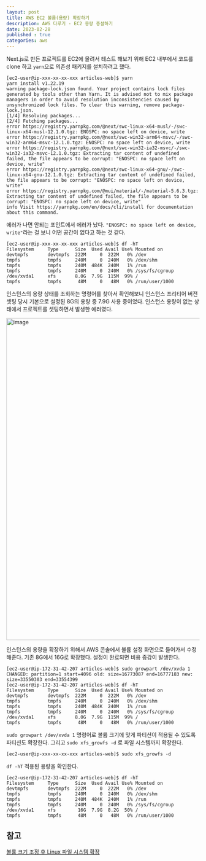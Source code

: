 ```yaml
---
layout: post
title: AWS EC2 볼륨(용량) 확장하기
description: AWS 다루기 - EC2 용량 증설하기
date: 2023-02-28
published : true
categories: aws
---
```


Next.js로 만든 프로젝트를 EC2에 올려서 테스트 해보기 위해 EC2 내부에서 코드를 clone 하고 `yarn`으로 의존성 패키지를 설치하려고 했다.

```
[ec2-user@ip-xxx-xx-xx-xxx articles-web]$ yarn
yarn install v1.22.19
warning package-lock.json found. Your project contains lock files generated by tools other than Yarn. It is advised not to mix package managers in order to avoid resolution inconsistencies caused by unsynchronized lock files. To clear this warning, remove package-lock.json.
[1/4] Resolving packages...
[2/4] Fetching packages...
error https://registry.yarnpkg.com/@next/swc-linux-x64-musl/-/swc-linux-x64-musl-12.1.0.tgz: ENOSPC: no space left on device, write
error https://registry.yarnpkg.com/@next/swc-win32-arm64-msvc/-/swc-win32-arm64-msvc-12.1.0.tgz: ENOSPC: no space left on device, write
error https://registry.yarnpkg.com/@next/swc-win32-ia32-msvc/-/swc-win32-ia32-msvc-12.1.0.tgz: Extracting tar content of undefined failed, the file appears to be corrupt: "ENOSPC: no space left on device, write"
error https://registry.yarnpkg.com/@next/swc-linux-x64-gnu/-/swc-linux-x64-gnu-12.1.0.tgz: Extracting tar content of undefined failed, the file appears to be corrupt: "ENOSPC: no space left on device, write"
error https://registry.yarnpkg.com/@mui/material/-/material-5.6.3.tgz: Extracting tar content of undefined failed, the file appears to be corrupt: "ENOSPC: no space left on device, write"
info Visit https://yarnpkg.com/en/docs/cli/install for documentation about this command.
```

에러가 나면 안되는 포인트에서 에러가 났다. `"ENOSPC: no space left on device, write"`라는 걸 보니 어떤 공간이 없다고 하는 것 같다.

```
[ec2-user@ip-xxx-xx-xx-xxx articles-web]$ df -hT
Filesystem     Type      Size  Used Avail Use% Mounted on
devtmpfs       devtmpfs  222M     0  222M   0% /dev
tmpfs          tmpfs     240M     0  240M   0% /dev/shm
tmpfs          tmpfs     240M  484K  240M   1% /run
tmpfs          tmpfs     240M     0  240M   0% /sys/fs/cgroup
/dev/xvda1     xfs       8.0G  7.9G  115M  99% /
tmpfs          tmpfs      48M     0   48M   0% /run/user/1000
```

인스턴스의 용량 상태를 조회하는 명령어를 찾아서 확인해보니 인스턴스 프리티어 버전 셋팅 당시 기본으로 설정된 8G의 용량 중 7.9G 사용 중이었다. 인스턴스 용량이 없는 상태에서 프로젝트를 셋팅하면서 발생한 에러였다.

<img width="839" alt="image" src="https://user-images.githubusercontent.com/18201794/221767143-34d7a262-16db-4204-a0c1-d717793b160f.png">

인스턴스의 용량을 확장하기 위해서 AWS 콘솔에서 불륨 설정 화면으로 들어가서 수정해준다. 
기존 8G에서 16G로 확장했다. 설정이 완료되면 비용 증감이 발생한다.

```
[ec2-user@ip-172-31-42-207 articles-web]$ sudo growpart /dev/xvda 1
CHANGED: partition=1 start=4096 old: size=16773087 end=16777183 new: size=33550303 end=33554399
[ec2-user@ip-172-31-42-207 articles-web]$ df -hT
Filesystem     Type      Size  Used Avail Use% Mounted on
devtmpfs       devtmpfs  222M     0  222M   0% /dev
tmpfs          tmpfs     240M     0  240M   0% /dev/shm
tmpfs          tmpfs     240M  484K  240M   1% /run
tmpfs          tmpfs     240M     0  240M   0% /sys/fs/cgroup
/dev/xvda1     xfs       8.0G  7.9G  115M  99% /
tmpfs          tmpfs      48M     0   48M   0% /run/user/1000
```

`sudo growpart /dev/xvda 1` 명령어로 볼륨 크기에 맞게 파티션이 적용될 수 있도록 파티션도 확장한다.
그리고 `sudo xfs_growfs -d` 로 파일 시스템까지 확장한다.

```
[ec2-user@ip-xxx-xx-xx-xxx articles-web]$ sudo xfs_growfs -d
```

`df -hT` 적용된 용량을 확인한다.

```
[ec2-user@ip-172-31-42-207 articles-web]$ df -hT
Filesystem     Type      Size  Used Avail Use% Mounted on
devtmpfs       devtmpfs  222M     0  222M   0% /dev
tmpfs          tmpfs     240M     0  240M   0% /dev/shm
tmpfs          tmpfs     240M  484K  240M   1% /run
tmpfs          tmpfs     240M     0  240M   0% /sys/fs/cgroup
/dev/xvda1     xfs        16G  7.9G  8.2G  50% /
tmpfs          tmpfs      48M     0   48M   0% /run/user/1000
```

## 참고
[볼륨 크기 조정 후 Linux 파일 시스템 확장](https://docs.aws.amazon.com/ko_kr/AWSEC2/latest/UserGuide/recognize-expanded-volume-linux.html)  



